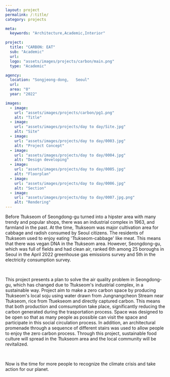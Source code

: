 ```yaml
---
layout: project
permalink: /:title/
category: projects

meta:
  keywords: "Architecture,Academic,Interior"

project:
  title: "CARBON: EAT"
  sub: "Academic"
  url: 
  logo: "assets/images/projects/carbon/main.png"
  type: "Academic"

agency:
  location: "Songjeong-dong,   Seoul"
  url: 
  area: "0"
  year: "2022"

images:
  - image:
    url: "assets/images/projects/carbon/pg1.png"
    alt: "Title"
  - image:
    url: "assets/images/projects/day to day/Site.jpg"
    alt: "Site"
  - image:
    url: "assets/images/projects/day to day/0003.jpg"
    alt: "Project Concept"
  - image:
    url: "assets/images/projects/day to day/0004.jpg"
    alt: "Design developing"
  - image:
    url: "assets/images/projects/day to day/0005.jpg"
    alt: "Floorplan"
  - image:
    url: "assets/images/projects/day to day/0006.jpg"
    alt: "Section"
  - image:
    url: "assets/images/projects/day to day/0007.jpg.png"
    alt: "Rendering"
---
```

<p>Before Ttukseom of Seongdong-gu turned into a hipster area with many trendy and popular shops, there was an industrial complex in 1963, and farmland in the past. At the time, Ttukseom was major cultivation area for cabbage and radish consumed by Seoul citizens. The residents of Ttukseom used to enjoy eating 'Ttukseom-cabbage' like meat. This means that there was vegan DNA in the Ttukseom area. However, Seongdong-gu, which was full of fields and had clean air, ranked 6th among 25 boroughs in Seoul in the April 2022 greenhouse gas emissions survey and 5th in the electricity consumption survey. </p><br>
<p>This project presents a plan to solve the air quality problem in Seongdong-gu, which has changed due to Ttukseom's industrial complex, in a sustainable way. Project aim to make a zero carbon space by producing Ttukseom's local soju using water drawn from Jungnangcheon Stream near Ttukseom, rice from Ttuekseom and directly captured carbon. This means that both production and comsumption take place, significantly reducing the carbon generated during the trasportation process. Space was designed to be open so that as many people as possible can visit the space and participate in this social circulation process. In addition, an  architectural promenade through a sequence of different stairs was used to allow people to enjoy the zero carbon process. Through this project, sustainable food culture will spread in the Ttukseom area and the local community will be revitalized. </p><br>
<p>Now is the time for more people to recognize the climate crisis and take action for our planet.</p>
